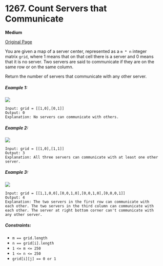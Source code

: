 # 1267. Count Servers that Communicate

**Medium**

[Original Page](https://leetcode.com/problems/count-servers-that-communicate/)

You are given a map of a server center, represented as a `m * n` integer matrix `grid`, where 1 means that on that cell there is a server and 0 means that it is no server. Two servers are said to communicate if they are on the same row or on the same column.

Return the number of servers that communicate with any other server.

##### Example 1:
![](https://assets.leetcode.com/uploads/2019/11/14/untitled-diagram-6.jpg)
```
Input: grid = [[1,0],[0,1]]
Output: 0
Explanation: No servers can communicate with others.
```

##### Example 2:
![](https://assets.leetcode.com/uploads/2019/11/13/untitled-diagram-4.jpg)
```
Input: grid = [[1,0],[1,1]]
Output: 3
Explanation: All three servers can communicate with at least one other server.
```

##### Example 3:
![](https://assets.leetcode.com/uploads/2019/11/14/untitled-diagram-1-3.jpg)
```
Input: grid = [[1,1,0,0],[0,0,1,0],[0,0,1,0],[0,0,0,1]]
Output: 4
Explanation: The two servers in the first row can communicate with each other. The two servers in the third column can communicate with each other. The server at right bottom corner can't communicate with any other server.
```

##### Constraints:
- `m == grid.length`
- `n == grid[i].length`
- `1 <= m <= 250`
- `1 <= n <= 250`
- `grid[i][j] == 0 or 1`
